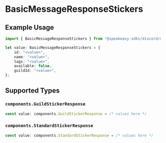 # BasicMessageResponseStickers

## Example Usage

```typescript
import { BasicMessageResponseStickers } from "@speakeasy-sdks/discord/models/components";

let value: BasicMessageResponseStickers = {
    id: "<value>",
    name: "<value>",
    tags: "<value>",
    available: false,
    guildId: "<value>",
};
```

## Supported Types

### `components.GuildStickerResponse`

```typescript
const value: components.GuildStickerResponse = /* values here */
```

### `components.StandardStickerResponse`

```typescript
const value: components.StandardStickerResponse = /* values here */
```

